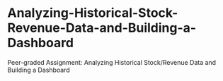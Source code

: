 # Analyzing-Historical-Stock-Revenue-Data-and-Building-a-Dashboard
Peer-graded Assignment: Analyzing Historical Stock/Revenue Data and Building a Dashboard
